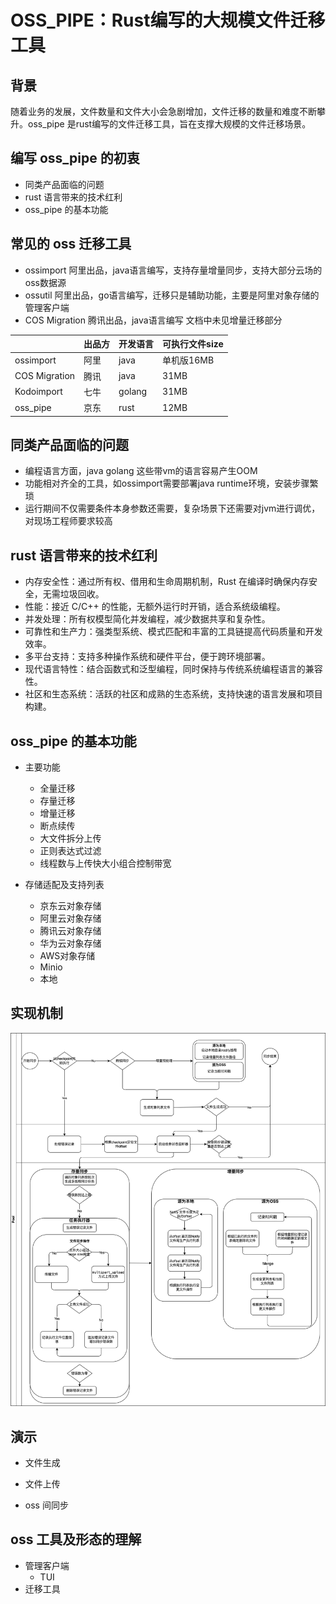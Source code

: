 # OSS_PIPE：Rust编写的大规模文件迁移工具

## 背景

随着业务的发展，文件数量和文件大小会急剧增加，文件迁移的数量和难度不断攀升。oss_pipe 是rust编写的文件迁移工具，旨在支撑大规模的文件迁移场景。

## 编写 oss_pipe 的初衷
- 同类产品面临的问题
- rust 语言带来的技术红利
- oss_pipe 的基本功能

## 常见的 oss 迁移工具
- ossimport 阿里出品，java语言编写，支持存量增量同步，支持大部分云场的oss数据源
- ossutil 阿里出品，go语言编写，迁移只是辅助功能，主要是阿里对象存储的管理客户端
- COS Migration 腾讯出品，java语言编写 文档中未见增量迁移部分

|               | 出品方 | 开发语言 | 可执行文件size |
| ------------- | ------ | -------- | -------------- |
| ossimport     | 阿里   | java     | 单机版16MB     |
| COS Migration | 腾讯   | java     | 31MB           |
| Kodoimport    | 七牛   | golang   | 31MB           |
| oss_pipe      | 京东   | rust     | 12MB           |



## 同类产品面临的问题

- 编程语言方面，java golang 这些带vm的语言容易产生OOM
- 功能相对齐全的工具，如ossimport需要部署java runtime环境，安装步骤繁琐
- 运行期间不仅需要条件本身参数还需要，复杂场景下还需要对jvm进行调优，对现场工程师要求较高


## rust 语言带来的技术红利

- 内存安全性：通过所有权、借用和生命周期机制，Rust 在编译时确保内存安全，无需垃圾回收。
- 性能：接近 C/C++ 的性能，无额外运行时开销，适合系统级编程。
- 并发处理：所有权模型简化并发编程，减少数据共享和复杂性。
- 可靠性和生产力：强类型系统、模式匹配和丰富的工具链提高代码质量和开发效率。
- 多平台支持：支持多种操作系统和硬件平台，便于跨环境部署。
- 现代语言特性：结合函数式和泛型编程，同时保持与传统系统编程语言的兼容性。
- 社区和生态系统：活跃的社区和成熟的生态系统，支持快速的语言发展和项目构建。

## oss_pipe 的基本功能

- 主要功能
  - 全量迁移
  - 存量迁移
  - 增量迁移
  - 断点续传
  - 大文件拆分上传
  - 正则表达式过滤
  - 线程数与上传快大小组合控制带宽

- 存储适配及支持列表
  - 京东云对象存储
  - 阿里云对象存储
  - 腾讯云对象存储
  - 华为云对象存储
  - AWS对象存储
  - Minio
  - 本地

## 实现机制
![同步任务流程](./images/同步流程图-v3.png)


## 演示

- 文件生成
  
- 文件上传

- oss 间同步
  


## oss 工具及形态的理解
- 管理客户端
  - TUI
- 迁移工具